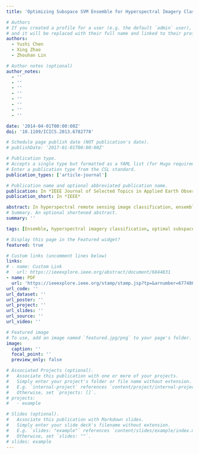 ```yaml
---
title: 'Optimizing Subspace SVM Ensemble for Hyperspectral Imagery Classification'

# Authors
# If you created a profile for a user (e.g. the default `admin` user), write the username (folder name) here
# and it will be replaced with their full name and linked to their profile.
authors:
  - Yushi Chen
  - Xing Zhao
  - Zhouhan Lin

# Author notes (optional)
author_notes:
  - ''
  - ''
  - ''
  - ''
  - ''
  - ''
  - ''
  - ''

date: '2014-04-01T00:00:00Z'
doi: '10.1109/ICICS.2013.6782778'

# Schedule page publish date (NOT publication's date).
# publishDate: '2017-01-01T00:00:00Z'

# Publication type.
# Accepts a single type but formatted as a YAML list (for Hugo requirements).
# Enter a publication type from the CSL standard.
publication_types: ['article-journal']

# Publication name and optional abbreviated publication name.
publication: In *IEEE Journal of Selected Topics in Applied Earth Observations and Remote Sensing *
publication_short: In *IEEE*

abstract: In hyperspectral remote sensing image classification, ensemble systems with support vector machine (SVM), such as the Random Subspace SVM Ensemble (RSSE), have significantly outperformed single SVM on the robustness and overall accuracy. In this paper, we introduce a novel subspace mechanism, the Optimizing Subspace SVM Ensemble (OSSE), to improve RSSE by selecting discriminating subspaces for individual SVMs. The framework is based on Genetic Algorithm (GA), adopting the Jeffries–Matusita (JM) distance as a criterion, to optimize the selected subspaces. The combination of optimizing subspaces is more suitable for classification than the random one, at the same time having the ability to accommodate requisite diversity within the ensemble. The modifications have improved the accuracies of individual classifiers; as a result, better overall accuracies are present. Experiments on the classification of two hyperspectral datasets reveal that our proposed OSSE obtains sound performances compared with RSSE, single SVM, and other ensemble with GA to optimize SVM.
# Summary. An optional shortened abstract.
summary: ''

tags: [Ensemble, hyperspectral imagery classification, optimal subspace, random subspace, support vector machine(SVM)]

# Display this page in the Featured widget?
featured: true

# Custom links (uncomment lines below)
links:
# - name: Custom Link
#   url: https://ieeexplore.ieee.org/abstract/document/6844831
- name: PDF
  url: 'https://ieeexplore.ieee.org/stamp/stamp.jsp?tp=&arnumber=6774860'
url_code: ''
url_dataset: ''
url_poster: ''
url_project: ''
url_slides: ''
url_source: ''
url_video: ''

# Featured image
# To use, add an image named `featured.jpg/png` to your page's folder.
image:
  caption: ''
  focal_point: ''
  preview_only: false

# Associated Projects (optional).
#   Associate this publication with one or more of your projects.
#   Simply enter your project's folder or file name without extension.
#   E.g. `internal-project` references `content/project/internal-project/index.md`.
#   Otherwise, set `projects: []`.
# projects:
#   - example

# Slides (optional).
#   Associate this publication with Markdown slides.
#   Simply enter your slide deck's filename without extension.
#   E.g. `slides: "example"` references `content/slides/example/index.md`.
#   Otherwise, set `slides: ""`.
# slides: example
---
```


<!-- # {{% callout note %}}
# Click the _Cite_ button above to demo the feature to enable visitors to import publication metadata into their reference management software.
# {{% /callout %}}

# {{% callout note %}}
# Create your slides in Markdown - click the _Slides_ button to check out the example.
# {{% /callout %}}

# Add the publication's **full text** or **supplementary notes** here. You can use rich formatting such as including [code, math, and images](https://docs.hugoblox.com/content/writing-markdown-latex/). -->
